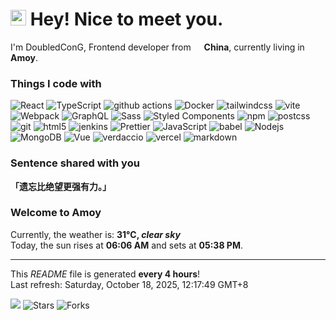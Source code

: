 <h1>
     <img src="https://emojis.slackmojis.com/emojis/images/1660853767/60881/meow_attention.gif?1660853767" width="25" />
     Hey! Nice to meet you.
</h1>

<p>I'm DoubledConG, Frontend developer from
     <img src="https://cdn-icons-png.flaticon.com/512/197/197375.png" width="13" /> <b>China</b>,
     currently living in <b>Amoy</b>.
</p>

<h3>Things I code with</h3>
<p>
     <img alt="React" src="https://img.shields.io/badge/-React-45b8d8?style=flat-square&logo=react&logoColor=white" />
     <img alt="TypeScript"
          src="https://img.shields.io/badge/-TypeScript-007ACC?style=flat-square&logo=typescript&logoColor=white" />
     <img alt="github actions"
          src="https://img.shields.io/badge/-Github_Actions-2088FF?style=flat-square&logo=github-actions&logoColor=white" />
     <img alt="Docker"
          src="https://img.shields.io/badge/-Docker-46a2f1?style=flat-square&logo=docker&logoColor=white" />
     <img alt="tailwindcss"
          src="https://img.shields.io/badge/-Tailwind CSS-06B6D4?style=flat-square&logo=tailwindcss&logoColor=white" />
     <img alt="vite" src="https://img.shields.io/badge/-Vite-646CFF?style=flat-square&logo=vite&logoColor=white" />
     <img alt="Webpack"
          src="https://img.shields.io/badge/-Webpack-8DD6F9?style=flat-square&logo=webpack&logoColor=white" />
     <img alt="GraphQL"
          src="https://img.shields.io/badge/-GraphQL-E10098?style=flat-square&logo=graphql&logoColor=white" />
     <img alt="Sass" src="https://img.shields.io/badge/-Sass-CC6699?style=flat-square&logo=sass&logoColor=white" />
     <img alt="Styled Components"
          src="https://img.shields.io/badge/-Styled_Components-db7092?style=flat-square&logo=styled-components&logoColor=white" />
     <img alt="npm" src="https://img.shields.io/badge/-NPM-CB3837?style=flat-square&logo=npm&logoColor=white" />
     <img alt="postcss"
          src="https://img.shields.io/badge/-PostCSS-DD3A0A?style=flat-square&logo=postcss&logoColor=white" />
     <img alt="git" src="https://img.shields.io/badge/-Git-F05032?style=flat-square&logo=git&logoColor=white" />
     <img alt="html5" src="https://img.shields.io/badge/-HTML5-E34F26?style=flat-square&logo=html5&logoColor=white" />
     <img alt="jenkins"
          src="https://img.shields.io/badge/-Jenkins-D24939?style=flat-square&logo=jenkins&logoColor=white" />
     <img alt="Prettier"
          src="https://img.shields.io/badge/-Prettier-F7B93E?style=flat-square&logo=prettier&logoColor=white" />
     <img alt="JavaScript"
          src="https://img.shields.io/badge/-JavaScript-F7DF1E?style=flat-square&logo=javascript&logoColor=white" />
     <img alt="babel" src="https://img.shields.io/badge/-Babel-F9DC3E?style=flat-square&logo=babel&logoColor=white" />
     <img alt="Nodejs"
          src="https://img.shields.io/badge/-Nodejs-43853d?style=flat-square&logo=Node.js&logoColor=white" />
     <img alt="MongoDB"
          src="https://img.shields.io/badge/-MongoDB-13aa52?style=flat-square&logo=mongodb&logoColor=white" />
     <img alt="Vue" src="https://img.shields.io/badge/-Vue-4FC08D?style=flat-square&logo=vuedotjs&logoColor=white" />
     <img alt="verdaccio"
          src="https://img.shields.io/badge/-Verdaccio-4B5E40?style=flat-square&logo=verdaccio&logoColor=white" />
     <img alt="vercel"
          src="https://img.shields.io/badge/-Vercel-000000?style=flat-square&logo=vercel&logoColor=white" />
     <img alt="markdown"
          src="https://img.shields.io/badge/-Markdown-000000?style=flat-square&logo=markdown&logoColor=white" />

</p>

<h3>Sentence shared with you</h3>
<p>
     <b>「遗忘比绝望更强有力。」</b>
</p>

<h3>Welcome to Amoy</h3>
<p>
     Currently, the weather is: <b> 31°C, <i>clear sky</i></b></br>Today, the sun rises at
     <b>06:06 AM</b> and sets at <b>05:38 PM</b>.
</p>
</p>

---

<p>
     This <i>README</i> file is generated <b>every 4 hours</b>!<br />
     Last refresh: Saturday, October 18, 2025, 12:17:49 GMT+8
</p>

<p>
     <img src="https://github.com/cccoding365/cccoding365/workflows/README%20build/badge.svg" />
     <img alt="Stars"
          src="https://img.shields.io/github/stars/cccoding365/cccoding365?style=flat-square&labelColor=343b41" />
     <img alt="Forks"
          src="https://img.shields.io/github/forks/cccoding365/cccoding365?style=flat-square&labelColor=343b41" />
</p>